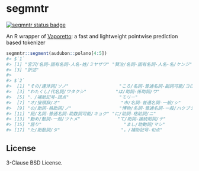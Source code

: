 
<!-- README.md is generated from README.Rmd. Please edit that file -->

# segmntr

<!-- badges: start -->

[![segmntr status
badge](https://paithiov909.r-universe.dev/badges/segmntr)](https://paithiov909.r-universe.dev)
<!-- badges: end -->

An R wrapper of [Vaporetto](https://github.com/daac-tools/vaporetto): a
fast and lightweight pointwise prediction based tokenizer

``` r
segmntr::segment(audubon::polano[4:5])
#> $`1`
#> [1] "宮沢/名詞-固有名詞-人名-姓/ミヤザワ" "賢治/名詞-固有名詞-人名-名/ケンジ"  
#> [3] "訳述"                               
#> 
#> $`2`
#>  [1] "その/連体詞/ソノ"                   "ころ/名詞-普通名詞-副詞可能/コロ"  
#>  [3] "わたくし/代名詞/ワタクシ"           "は/助詞-係助詞/ワ"                 
#>  [5] "、/補助記号-読点"                   "モリー"                            
#>  [7] "オ/接頭辞/オ"                       "市/名詞-普通名詞-一般/シ"          
#>  [9] "の/助詞-格助詞/ノ"                  "博物/名詞-普通名詞-一般/ハクブツ"  
#> [11] "局/名詞-普通名詞-助数詞可能/キョク" "に/助詞-格助詞/ニ"                 
#> [13] "勤め/動詞-一般/ツトメ"              "て/助詞-接続助詞/テ"               
#> [15] "居り"                               "まし/助動詞/マシ"                  
#> [17] "た/助動詞/タ"                       "。/補助記号-句点"
```

## License

3-Clause BSD License.
